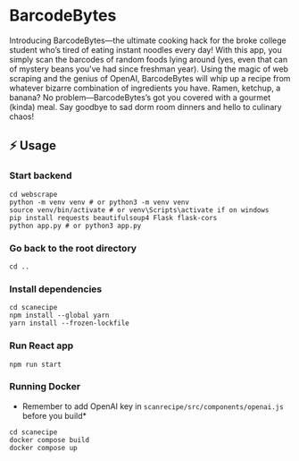 # BarcodeBytes

Introducing BarcodeBytes—the ultimate cooking hack for the broke college student who’s tired of eating instant noodles every day! With this app, you simply scan the barcodes of random foods lying around (yes, even that can of mystery beans you've had since freshman year). Using the magic of web scraping and the genius of OpenAI, BarcodeBytes will whip up a recipe from whatever bizarre combination of ingredients you have. Ramen, ketchup, a banana? No problem—BarcodeBytes’s got you covered with a gourmet (kinda) meal. Say goodbye to sad dorm room dinners and hello to culinary chaos!

## ⚡ Usage

### Start backend
```shell
cd webscrape
python -m venv venv # or python3 -m venv venv
source venv/bin/activate # or venv\Scripts\activate if on windows
pip install requests beautifulsoup4 Flask flask-cors
python app.py # or python3 app.py
```

### Go back to the root directory
```shell
cd ..
```

### Install dependencies
```shell
cd scanecipe
npm install --global yarn
yarn install --frozen-lockfile
```

### Run React app
```shell
npm run start
```

### Running Docker
* Remember to add OpenAI key in `scanrecipe/src/components/openai.js` before you build*
```shell
cd scanecipe
docker compose build
docker compose up
```
